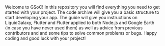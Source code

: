 Welcome to GSoC!
In this repository you will find everything you need to get started with your project.
The code archive will give you a basic structure to start developing your app.
The guide will give you instructions on LiquidGalaxy, Flutter and Flutter applied to both Node.js and Google Earth
(in case you have never used them) as well as advice from previous contributors and
and some tips to solve common problems or bugs.
Happy coding and good luck with your project!
